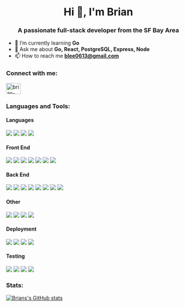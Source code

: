 <h1 align="center">Hi 👋, I'm Brian</h1>
<h3 align="center">A passionate full-stack developer from the SF Bay Area</h3>

<!-- - 🔭 I’m currently working on [Bookboxd](https://github.com/brianclee-gh/bookboxd) -->
<!-- - 👯 I’m looking to collaborate on [WoW MPlus Guide](https://github.com/brianclee-gh/wow-mplus) -->
- 🌱 I’m currently learning **Go**
- 💬 Ask me about **Go, React, PostgreSQL, Express, Node**
- 📫 How to reach me **blee0613@gmail.com**
<!-- - 👨‍💻 All of my projects are available at [to be added!](to be added!) -->
<!-- - 📝 I regularly write articles on [dev.to/](dev.to/) -->

<!-- - 📄 Know about my experiences [PUT IN HERE](PUT IN HERE) -->

<h3 align="left">Connect with me:</h3>
<p align="left">
<a href="https://linkedin.com/in/brian-lee-548606193" target="blank"><img align="center" src="https://raw.githubusercontent.com/rahuldkjain/github-profile-readme-generator/master/src/images/icons/Social/linked-in-alt.svg" alt="brian-lee-548606193" height="30" width="40" /></a>
</p>

<h3 align="left">Languages and Tools:</h3>
<h4>Languages</h4>
  <span>
      <img src="https://img.shields.io/badge/JavaScript-323330?style=for-the-badge&logo=javascript&logoColor=F7DF1E">
      <img src="https://img.shields.io/badge/python-3670A0?style=for-the-badge&logo=python&logoColor=ffdd54">
      <img src="https://img.shields.io/badge/ruby-%23CC342D.svg?style=for-the-badge&logo=ruby&logoColor=white">
      <img src="https://img.shields.io/badge/Go-00ADD8?style=for-the-badge&logo=go&logoColor=white">
  </span>

<h4>Front End</h4>
  <span>
    <img src="https://img.shields.io/badge/html5-%23E34F26.svg?style=for-the-badge&logo=html5&logoColor=white">
    <img src="https://img.shields.io/badge/css3-%231572B6.svg?style=for-the-badge&logo=css3&logoColor=white">
    <img src="https://img.shields.io/badge/jquery-%230769AD.svg?style=for-the-badge&logo=jquery&logoColor=white">
    <img src="https://img.shields.io/badge/react-%2320232a.svg?style=for-the-badge&logo=react&logoColor=%2361DAFB">
    <img src="https://img.shields.io/badge/redux-%23593d88.svg?style=for-the-badge&logo=redux&logoColor=white">
    <img src="https://img.shields.io/badge/SASS-hotpink.svg?style=for-the-badge&logo=SASS&logoColor=white">
    <img src="https://img.shields.io/badge/webpack-%238DD6F9.svg?style=for-the-badge&logo=webpack&logoColor=black">
<!--     <img src="https://img.shields.io/badge/redux-%23593d88.svg?style=for-the-badge&logo=redux&logoColor=white">  -->
  </span>
<h4>Back End</h4>
  <span>
    <img src="https://img.shields.io/badge/express.js-%23404d59.svg?style=for-the-badge&logo=express&logoColor=%2361DAFB">
    <img src="https://img.shields.io/badge/Gatsby-%23663399.svg?style=for-the-badge&logo=gatsby&logoColor=white">
    <!-- <img src="https://img.shields.io/badge/Insomnia-black?style=for-the-badge&logo=insomnia&logoColor=5849BE"> -->
    <img src="https://img.shields.io/badge/materialui-%230081CB.svg?style=for-the-badge&logo=material-ui&logoColor=white">
    <img src="https://img.shields.io/badge/MongoDB-%234ea94b.svg?style=for-the-badge&logo=mongodb&logoColor=white">
    <img src="https://img.shields.io/badge/mysql-%2300f.svg?style=for-the-badge&logo=mysql&logoColor=white">
    <img src="https://img.shields.io/badge/Next-black?style=for-the-badge&logo=next.js&logoColor=white">
    <img src="https://img.shields.io/badge/node.js-6DA55F?style=for-the-badge&logo=node.js&logoColor=white">
    <img src="https://img.shields.io/badge/postgres-%23316192.svg?style=for-the-badge&logo=postgresql&logoColor=white">
  </span>
<h4>Other</h4>
  <span>
    <img src="https://img.shields.io/badge/git-%23F05033.svg?style=for-the-badge&logo=git&logoColor=white">
    <img src="https://img.shields.io/badge/github-%23121011.svg?style=for-the-badge&logo=github&logoColor=white">
    <img src="https://img.shields.io/badge/NPM-%23000000.svg?style=for-the-badge&logo=npm&logoColor=white">
    <img src="https://img.shields.io/badge/yarn-%232C8EBB.svg?style=for-the-badge&logo=yarn&logoColor=white">
  </span>
<h4>Deployment</h4>
  <span>
    <img src="https://img.shields.io/badge/AWS-%23FF9900.svg?style=for-the-badge&logo=amazon-aws&logoColor=white">
    <img src="https://img.shields.io/badge/firebase-%23039BE5.svg?style=for-the-badge&logo=firebase">
    <img src="https://img.shields.io/badge/nginx-%23009639.svg?style=for-the-badge&logo=nginx&logoColor=white">
    <img src="https://img.shields.io/badge/vercel-%23000000.svg?style=for-the-badge&logo=vercel&logoColor=white">
  </span>
<h4>Testing</h4>
  <span>
    <img src="https://img.shields.io/badge/-Jasmine-%238A4182?style=for-the-badge&logo=Jasmine&logoColor=white">
    <img src="https://img.shields.io/badge/-jest-%23C21325?style=for-the-badge&logo=jest&logoColor=white">
    <img src="https://img.shields.io/badge/-mocha-%238D6748?style=for-the-badge&logo=mocha&logoColor=white">
    <img src="https://img.shields.io/badge/-TestingLibrary-%23E33332?style=for-the-badge&logo=testing-library&logoColor=white">
  </span>
  
  <h3 align="left">Stats:</h3>
  
  [![Brians's GitHub stats](https://github-readme-stats.vercel.app/api?username=brianclee-gh)](https://github.com/anuraghazra/github-readme-stats)


